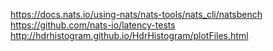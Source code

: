 https://docs.nats.io/using-nats/nats-tools/nats_cli/natsbench
https://github.com/nats-io/latency-tests
http://hdrhistogram.github.io/HdrHistogram/plotFiles.html

